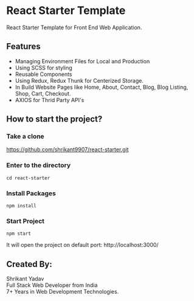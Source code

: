 # React Starter Template 
React Starter Template for Front End Web Application.

## Features
- Managing Environment Files for Local and Production 
- Using SCSS for styling
- Reusable Components
- Using Redux, Redux Thunk for Centerized Storage. 
- In Build Website Pages like Home, About, Contact, Blog, Blog Listing, Shop, Cart, Checkout.
- AXIOS for Thrid Party API's

## How to start the project?

### Take a clone
https://github.com/shrikant9907/react-starter.git

### Enter to the directory 
`cd react-starter`

### Install Packages
`npm install`

### Start Project
`npm start`

It will open the project on default port: 
http://localhost:3000/

## Created By:
Shrikant Yadav <br />
Full Stack Web Developer from India <br />
7+ Years in Web Development Technologies.